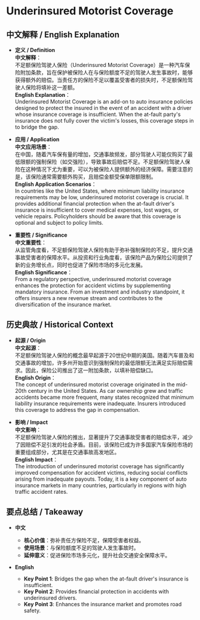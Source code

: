 # Underinsured Motorist Coverage

## 中文解释 / English Explanation

* **定义 / Definition**  
  **中文解释**：  
  不足额保险驾驶人保险（Underinsured Motorist Coverage）是一种汽车保险附加条款，旨在保护被保险人在与保险额度不足的驾驶人发生事故时，能够获得额外的赔偿。当责任方的保险不足以覆盖受害者的损失时，不足额保险驾驶人保险将填补这一差额。  
  **English Explanation**：  
  Underinsured Motorist Coverage is an add-on to auto insurance policies designed to protect the insured in the event of an accident with a driver whose insurance coverage is insufficient. When the at-fault party's insurance does not fully cover the victim's losses, this coverage steps in to bridge the gap.

* **应用 / Application**  
  **中文应用场景**：  
  在中国，随着汽车保有量的增加，交通事故频发，部分驾驶人可能仅购买了最低限额的强制保险（如交强险），导致事故后赔偿不足。不足额保险驾驶人保险在这种情况下尤为重要，可以为被保险人提供额外的经济保障。需要注意的是，该保险通常需要额外购买，且赔偿金额受保单限额限制。  
  **English Application Scenarios**：  
  In countries like the United States, where minimum liability insurance requirements may be low, underinsured motorist coverage is crucial. It provides additional financial protection when the at-fault driver's insurance is insufficient to cover medical expenses, lost wages, or vehicle repairs. Policyholders should be aware that this coverage is optional and subject to policy limits.

* **重要性 / Significance**  
  **中文重要性**：  
  从监管角度看，不足额保险驾驶人保险有助于弥补强制保险的不足，提升交通事故受害者的保障水平。从投资和行业角度看，该保险产品为保险公司提供了新的业务增长点，同时也促进了保险市场的多元化发展。  
  **English Significance**：  
  From a regulatory perspective, underinsured motorist coverage enhances the protection for accident victims by supplementing mandatory insurance. From an investment and industry standpoint, it offers insurers a new revenue stream and contributes to the diversification of the insurance market.

## 历史典故 / Historical Context

* **起源 / Origin**  
  **中文起源**：  
  不足额保险驾驶人保险的概念最早起源于20世纪中期的美国。随着汽车普及和交通事故的增加，许多州开始意识到强制保险的最低限额无法满足实际赔偿需求。因此，保险公司推出了这一附加条款，以填补赔偿缺口。  
  **English Origin**：  
  The concept of underinsured motorist coverage originated in the mid-20th century in the United States. As car ownership grew and traffic accidents became more frequent, many states recognized that minimum liability insurance requirements were inadequate. Insurers introduced this coverage to address the gap in compensation.

* **影响 / Impact**  
  **中文影响**：  
  不足额保险驾驶人保险的推出，显著提升了交通事故受害者的赔偿水平，减少了因赔偿不足引发的社会矛盾。目前，该保险已成为许多国家汽车保险市场的重要组成部分，尤其是在交通事故高发地区。  
  **English Impact**：  
  The introduction of underinsured motorist coverage has significantly improved compensation for accident victims, reducing social conflicts arising from inadequate payouts. Today, it is a key component of auto insurance markets in many countries, particularly in regions with high traffic accident rates.

## 要点总结 / Takeaway

* **中文**  
  - **核心价值**：弥补责任方保险不足，保障受害者权益。  
  - **使用场景**：与保险额度不足的驾驶人发生事故时。  
  - **延伸意义**：促进保险市场多元化，提升社会交通安全保障水平。  

* **English**  
  - **Key Point 1**: Bridges the gap when the at-fault driver's insurance is insufficient.  
  - **Key Point 2**: Provides financial protection in accidents with underinsured drivers.  
  - **Key Point 3**: Enhances the insurance market and promotes road safety.